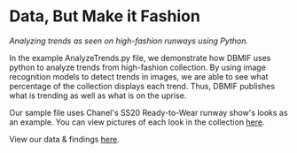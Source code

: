 # Data, But Make it Fashion
_Analyzing trends as seen on high-fashion runways using Python._

In the example AnalyzeTrends.py file, we demonstrate how DBMIF uses python to analyze trends from high-fashion collection. By using image recognition models to detect trends in images, we are able to see what percentage of the collection displays each trend. Thus, DBMIF publishes what is trending as well as what is on the uprise.

Our sample file uses Chanel's SS20 Ready-to-Wear runway show's looks as an example. You can view pictures of each look in the collection [here][chanel-ss20].

View our data & findings [here][dbmif].

[chanel-ss20]:https://www.vogue.com/fashion-shows/spring-2020-ready-to-wear/chanel#collection
[dbmif]:https://www.fashionabledata.com

